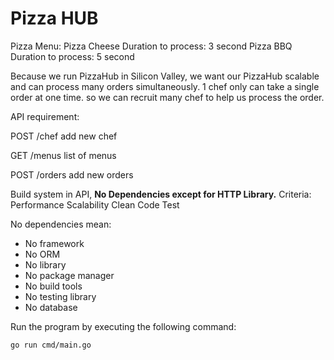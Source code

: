 # Pizza HUB
Pizza Menu:
Pizza Cheese
Duration to process: 3 second
Pizza BBQ
Duration to process: 5 second

Because we run PizzaHub in Silicon Valley, we want our PizzaHub scalable and can process many orders simultaneously. 1 chef only can take a single order at one time. so we can recruit many chef to help us process the order.

API requirement:

POST /chef
add new chef

GET /menus
list of menus

POST /orders
add new orders

Build system in API, **No Dependencies except for HTTP Library.**
Criteria:
Performance
Scalability
Clean Code
Test

No dependencies mean:
- No framework
- No ORM
- No library
- No package manager
- No build tools
- No testing library
- No database

Run the program by executing the following command:
```
go run cmd/main.go
```
